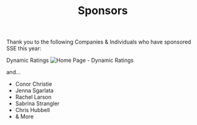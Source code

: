 ﻿---
layout: page
title: Sponsors
permalink: /sponsors/
published: true
---

Thank you to the following Companies & Individuals who have sponsored SSE this year:

Dynamic Ratings
![Home Page - Dynamic Ratings](https://www.dynamicratings.com/wp-content/uploads/2017/10/Dynamic-Ratings-Logo_002.jpg)

and...

- Conor Christie
- Jenna Sgarlata
- Rachel Larson
- Sabrina Strangler
- Chris Hubbell
- & More

